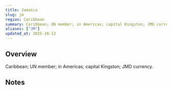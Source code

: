 ```yaml
---
title: Jamaica
slug: jm
region: Caribbean
summary: Caribbean; UN member; in Americas; capital Kingston; JMD currency.
aliases: ["JM"]
updated_at: 2025-10-13
---
```


## Overview

Caribbean; UN member; in Americas; capital Kingston; JMD currency.

## Notes

<!-- Add your first note below -->
